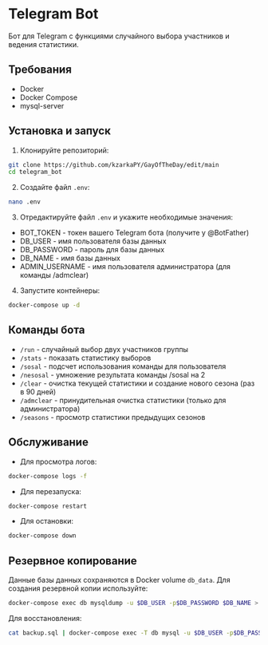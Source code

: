 # Telegram Bot

Бот для Telegram с функциями случайного выбора участников и ведения статистики.

## Требования

- Docker
- Docker Compose
- mysql-server

## Установка и запуск

1. Клонируйте репозиторий:
```bash
git clone https://github.com/kzarkaPY/GayOfTheDay/edit/main
cd telegram_bot
```

2. Создайте файл `.env`:
```bash
nano .env
```

3. Отредактируйте файл `.env` и укажите необходимые значения:
- BOT_TOKEN - токен вашего Telegram бота (получите у @BotFather)
- DB_USER - имя пользователя базы данных
- DB_PASSWORD - пароль для базы данных
- DB_NAME - имя базы данных
- ADMIN_USERNAME - имя пользователя администратора (для команды /admclear)

4. Запустите контейнеры:
```bash
docker-compose up -d
```

## Команды бота

- `/run` - случайный выбор двух участников группы
- `/stats` - показать статистику выборов
- `/sosal` - подсчет использования команды для пользователя
- `/nesosal` - умножение результата команды /sosal на 2
- `/clear` - очистка текущей статистики и создание нового сезона (раз в 90 дней)
- `/admclear` - принудительная очистка статистики (только для администратора)
- `/seasons` - просмотр статистики предыдущих сезонов

## Обслуживание

- Для просмотра логов:
```bash
docker-compose logs -f
```

- Для перезапуска:
```bash
docker-compose restart
```

- Для остановки:
```bash
docker-compose down
```

## Резервное копирование

Данные базы данных сохраняются в Docker volume `db_data`. Для создания резервной копии используйте:

```bash
docker-compose exec db mysqldump -u $DB_USER -p$DB_PASSWORD $DB_NAME > backup.sql
```

Для восстановления:

```bash
cat backup.sql | docker-compose exec -T db mysql -u $DB_USER -p$DB_PASSWORD $DB_NAME
``` 
